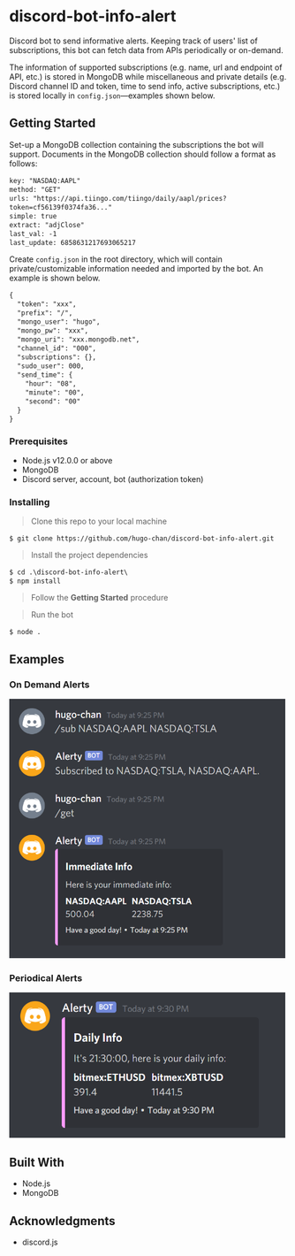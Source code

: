 # discord-bot-info-alert

Discord bot to send informative alerts. Keeping track of users' list of subscriptions, this bot can fetch data from APIs periodically or on-demand. 

The information of supported subscriptions (e.g. name, url and endpoint of API, etc.) is stored in MongoDB while miscellaneous and private details (e.g. Discord channel ID and token, time to send info, active subscriptions, etc.) is stored locally in `config.json`—examples shown below.

## Getting Started

Set-up a MongoDB collection containing the subscriptions the bot will support. Documents in the MongoDB collection should follow a format as follows:

```
key: "NASDAQ:AAPL"
method: "GET"
urls: "https://api.tiingo.com/tiingo/daily/aapl/prices?token=cf56139f0374fa36..."
simple: true
extract: "adjClose"
last_val: -1
last_update: 6858631217693065217
```
Create `config.json` in the root directory, which will contain private/customizable information needed and imported by the bot. An example is shown below.

```
{
  "token": "xxx",
  "prefix": "/",
  "mongo_user": "hugo",
  "mongo_pw": "xxx",
  "mongo_uri": "xxx.mongodb.net",
  "channel_id": "000",
  "subscriptions": {},
  "sudo_user": 000,
  "send_time": {
    "hour": "08",
    "minute": "00",
    "second": "00"
  }
}
```

### Prerequisites
* Node.js v12.0.0 or above
* MongoDB
* Discord server, account, bot (authorization token)

### Installing
> Clone this repo to your local machine

```
$ git clone https://github.com/hugo-chan/discord-bot-info-alert.git
```

> Install the project dependencies

```
$ cd .\discord-bot-info-alert\
$ npm install
```

> Follow the **Getting Started** procedure

> Run the bot

```
$ node .
```
## Examples
### On Demand Alerts
<img src="https://raw.githubusercontent.com/hugo-chan/discord-bot-info-alert/master/examples/on_demand.png" alt="on demand alerts" width="500">

### Periodical Alerts
<img src="https://raw.githubusercontent.com/hugo-chan/discord-bot-info-alert/master/examples/periodic.png" alt="periodical alerts" width="500">

## Built With

* Node.js
* MongoDB


## Acknowledgments

* discord.js
